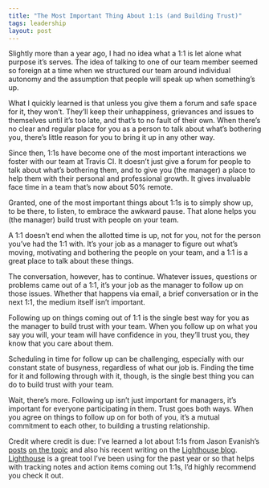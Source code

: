 ```yaml
---
title: "The Most Important Thing About 1:1s (and Building Trust)"
tags: leadership
layout: post
---
```

Slightly more than a year ago, I had no idea what a 1:1 is let alone what purpose it’s serves. The idea of talking to one of our team member seemed so foreign at a time when we structured our team around individual autonomy and the assumption that people will speak up when something’s up.

What I quickly learned is that unless you give them a forum and safe space for it, they won’t. They’ll keep their unhappiness, grievances and issues to themselves until it’s too late, and that’s to no fault of their own. When there’s no clear and regular place for you as a person to talk about what’s bothering you, there’s little reason for you to bring it up in any other way.

Since then, 1:1s have become one of the most important interactions we foster with our team at Travis CI. It doesn’t just give a forum for people to talk about what’s bothering them, and to give you (the manager) a place to help them with their personal and professional growth. It gives invaluable face time in a team that’s now about 50% remote.

Granted, one of the most important things about 1:1s is to simply show up, to be there, to listen, to embrace the awkward pause. That alone helps you (the manager) build trust with people on your team.

A 1:1 doesn’t end when the allotted time is up, not for you, not for the person you’ve had the 1:1 with. It’s your job as a manager to figure out what’s moving, motivating and bothering the people on your team, and a 1:1 is a great place to talk about these things.

The conversation, however, has to continue. Whatever issues, questions or problems came out of a 1:1, it’s your job as the manager to follow up on those issues. Whether that happens via email, a brief conversation or in the next 1:1, the medium itself isn’t important.

Following up on things coming out of 1:1 is the single best way for you as the manager to build trust with your team. When you follow up on what you say you will, your team will have confidence in you, they’ll trust you, they know that you care about them.

Scheduling in time for follow up can be challenging, especially with our constant state of busyness, regardless of what our job is. Finding the time for it and following through with it, though, is the single best thing you can do to build trust with your team.

Wait, there’s more. Following up isn’t just important for managers, it’s important for everyone participating in them. Trust goes both ways. When you agree on things to follow up on for both of you, it’s a mutual commitment to each other, to building a trusting relationship.

Credit where credit is due: I’ve learned a lot about 1:1s from Jason Evanish’s [posts](http://jasonevanish.com/2014/06/27/what-to-expect-when-you-start-having-1-on-1s/) [on the topic](http://jasonevanish.com/2014/05/15/3-keys-to-starting-to-do-1-on-1s-with-your-team/) and also his recent writing on the [Lighthouse blog](https://getlighthouse.com/blog/). [Lighthouse](https://getlighthouse.com/) is a great tool I’ve been using for the past year or so that helps with tracking notes and action items coming out 1:1s, I’d highly recommend you check it out.

